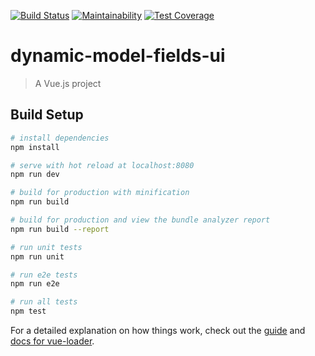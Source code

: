 [![Build Status](https://travis-ci.org/marthamareal/dynamic-model-fields-ui.svg?branch=master)](https://travis-ci.org/marthamareal/dynamic-model-fields-ui)
[![Maintainability](https://api.codeclimate.com/v1/badges/75b2319a4d525c1525d4/maintainability)](https://codeclimate.com/github/marthamareal/dynamic-model-fields-ui/maintainability)
[![Test Coverage](https://api.codeclimate.com/v1/badges/75b2319a4d525c1525d4/test_coverage)](https://codeclimate.com/github/marthamareal/dynamic-model-fields-ui/test_coverage)

# dynamic-model-fields-ui
> A Vue.js project

## Build Setup

``` bash
# install dependencies
npm install

# serve with hot reload at localhost:8080
npm run dev

# build for production with minification
npm run build

# build for production and view the bundle analyzer report
npm run build --report

# run unit tests
npm run unit

# run e2e tests
npm run e2e

# run all tests
npm test
```

For a detailed explanation on how things work, check out the [guide](http://vuejs-templates.github.io/webpack/) and [docs for vue-loader](http://vuejs.github.io/vue-loader).
